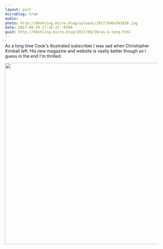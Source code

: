 ```yaml
---
layout: post
microblog: true
audio: 
photo: http://bbohling.micro.blog/uploads/2017/946a761826.jpg
date: 2017-08-29 17:16:23 -0700
guid: http://bbohling.micro.blog/2017/08/30/as-a-long.html
---
```

As a long time Cook's Illustrated subscriber I was sad when Christopher Kimball left. His new magazine and website is vastly better though so I guess in the end I'm thrilled.

<img src="http://bbohling.micro.blog/uploads/2017/946a761826.jpg" width="600" height="599" />
